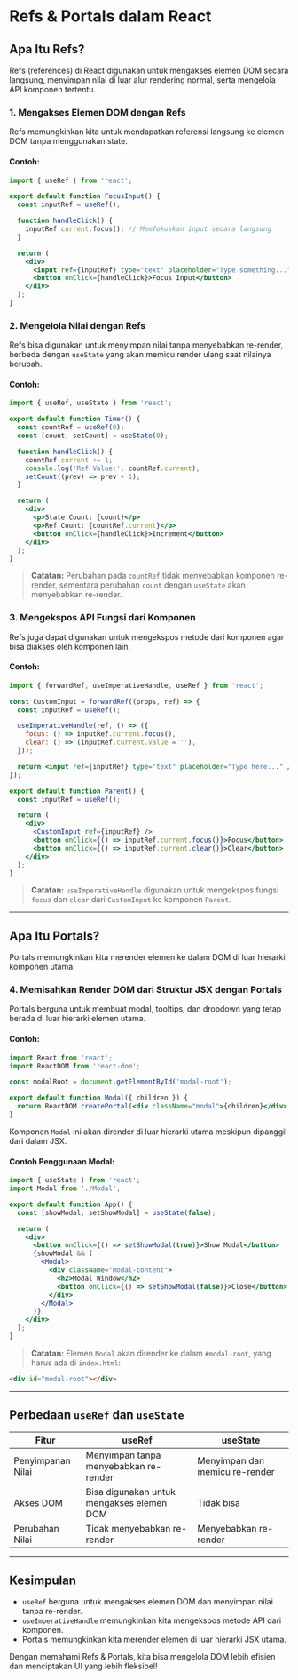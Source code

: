 # Refs & Portals dalam React

## Apa Itu Refs?

Refs (references) di React digunakan untuk mengakses elemen DOM secara langsung,
menyimpan nilai di luar alur rendering normal, serta mengelola API komponen tertentu.

### 1. Mengakses Elemen DOM dengan Refs

Refs memungkinkan kita untuk mendapatkan referensi langsung ke elemen DOM tanpa
menggunakan state.

#### Contoh:

```jsx
import { useRef } from 'react';

export default function FocusInput() {
  const inputRef = useRef();

  function handleClick() {
    inputRef.current.focus(); // Memfokuskan input secara langsung
  }

  return (
    <div>
      <input ref={inputRef} type="text" placeholder="Type something..." />
      <button onClick={handleClick}>Focus Input</button>
    </div>
  );
}
```

### 2. Mengelola Nilai dengan Refs

Refs bisa digunakan untuk menyimpan nilai tanpa menyebabkan re-render, berbeda dengan
`useState` yang akan memicu render ulang saat nilainya berubah.

#### Contoh:

```jsx
import { useRef, useState } from 'react';

export default function Timer() {
  const countRef = useRef(0);
  const [count, setCount] = useState(0);

  function handleClick() {
    countRef.current += 1;
    console.log('Ref Value:', countRef.current);
    setCount((prev) => prev + 1);
  }

  return (
    <div>
      <p>State Count: {count}</p>
      <p>Ref Count: {countRef.current}</p>
      <button onClick={handleClick}>Increment</button>
    </div>
  );
}
```

> **Catatan:** Perubahan pada `countRef` tidak menyebabkan komponen re-render,
> sementara perubahan `count` dengan `useState` akan menyebabkan re-render.

### 3. Mengekspos API Fungsi dari Komponen

Refs juga dapat digunakan untuk mengekspos metode dari komponen agar bisa diakses
oleh komponen lain.

#### Contoh:

```jsx
import { forwardRef, useImperativeHandle, useRef } from 'react';

const CustomInput = forwardRef((props, ref) => {
  const inputRef = useRef();

  useImperativeHandle(ref, () => ({
    focus: () => inputRef.current.focus(),
    clear: () => (inputRef.current.value = ''),
  }));

  return <input ref={inputRef} type="text" placeholder="Type here..." />;
});

export default function Parent() {
  const inputRef = useRef();

  return (
    <div>
      <CustomInput ref={inputRef} />
      <button onClick={() => inputRef.current.focus()}>Focus</button>
      <button onClick={() => inputRef.current.clear()}>Clear</button>
    </div>
  );
}
```

> **Catatan:** `useImperativeHandle` digunakan untuk mengekspos fungsi `focus` dan
> `clear` dari `CustomInput` ke komponen `Parent`.

---

## Apa Itu Portals?

Portals memungkinkan kita merender elemen ke dalam DOM di luar hierarki komponen
utama.

### 4. Memisahkan Render DOM dari Struktur JSX dengan Portals

Portals berguna untuk membuat modal, tooltips, dan dropdown yang tetap berada di luar
hierarki elemen utama.

#### Contoh:

```jsx
import React from 'react';
import ReactDOM from 'react-dom';

const modalRoot = document.getElementById('modal-root');

export default function Modal({ children }) {
  return ReactDOM.createPortal(<div className="modal">{children}</div>, modalRoot);
}
```

Komponen `Modal` ini akan dirender di luar hierarki utama meskipun dipanggil dari
dalam JSX.

#### Contoh Penggunaan Modal:

```jsx
import { useState } from 'react';
import Modal from './Modal';

export default function App() {
  const [showModal, setShowModal] = useState(false);

  return (
    <div>
      <button onClick={() => setShowModal(true)}>Show Modal</button>
      {showModal && (
        <Modal>
          <div className="modal-content">
            <h2>Modal Window</h2>
            <button onClick={() => setShowModal(false)}>Close</button>
          </div>
        </Modal>
      )}
    </div>
  );
}
```

> **Catatan:** Elemen `Modal` akan dirender ke dalam `#modal-root`, yang harus ada di
> `index.html`:

```html
<div id="modal-root"></div>
```

---

## Perbedaan `useRef` dan `useState`

| Fitur             | useRef                                    | useState                       |
| ----------------- | ----------------------------------------- | ------------------------------ |
| Penyimpanan Nilai | Menyimpan tanpa menyebabkan re-render     | Menyimpan dan memicu re-render |
| Akses DOM         | Bisa digunakan untuk mengakses elemen DOM | Tidak bisa                     |
| Perubahan Nilai   | Tidak menyebabkan re-render               | Menyebabkan re-render          |

---

## Kesimpulan

- `useRef` berguna untuk mengakses elemen DOM dan menyimpan nilai tanpa re-render.
- `useImperativeHandle` memungkinkan kita mengekspos metode API dari komponen.
- Portals memungkinkan kita merender elemen di luar hierarki JSX utama.

Dengan memahami Refs & Portals, kita bisa mengelola DOM lebih efisien dan menciptakan
UI yang lebih fleksibel!
